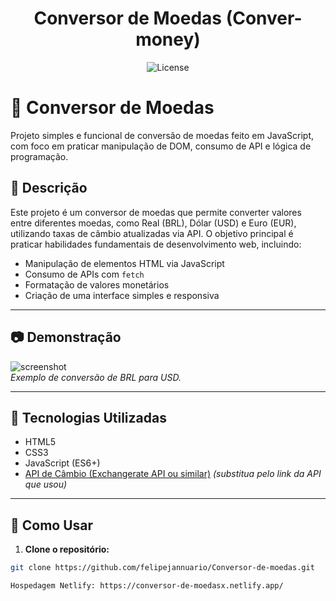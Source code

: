 <h1 align="center">Conversor de Moedas (Conver-money)</h1>

<p align="center">
  <img src="https://img.shields.io/github/license/felipejannuario/Conversor-de-moedas" alt="License">
</p>

# 💱 Conversor de Moedas

Projeto simples e funcional de conversão de moedas feito em JavaScript, com foco em praticar manipulação de DOM, consumo de API e lógica de programação.

## 📌 Descrição

Este projeto é um conversor de moedas que permite converter valores entre diferentes moedas, como Real (BRL), Dólar (USD) e Euro (EUR), utilizando taxas de câmbio atualizadas via API. O objetivo principal é praticar habilidades fundamentais de desenvolvimento web, incluindo:

- Manipulação de elementos HTML via JavaScript
- Consumo de APIs com `fetch`
- Formatação de valores monetários
- Criação de uma interface simples e responsiva

---

## 📷 Demonstração

![screenshot](link_da_sua_imagem_ou_gif)  
*Exemplo de conversão de BRL para USD.*

---

## 🚀 Tecnologias Utilizadas

- HTML5
- CSS3
- JavaScript (ES6+)
- [API de Câmbio (Exchangerate API ou similar)](https://exchangerate-api.com/) *(substitua pelo link da API que usou)*

---

## 📁 Como Usar

1. **Clone o repositório:**
```bash
git clone https://github.com/felipejannuario/Conversor-de-moedas.git

Hospedagem Netlify: https://conversor-de-moedasx.netlify.app/


